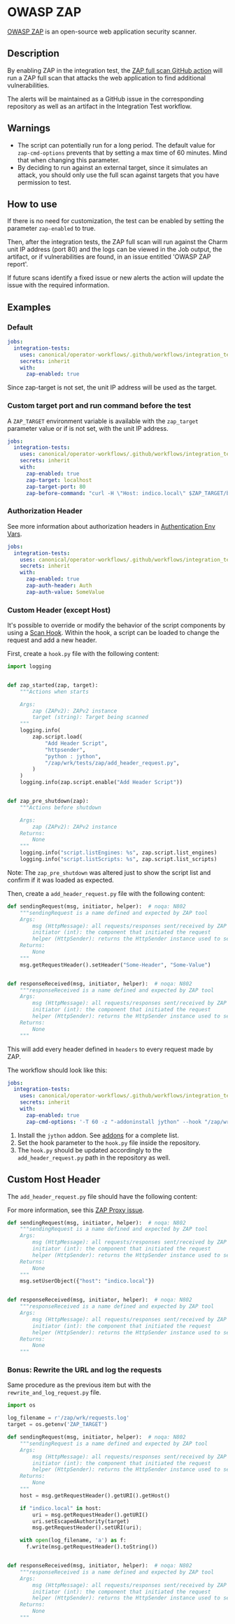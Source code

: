 # OWASP ZAP

[OWASP ZAP](https://www.zaproxy.org/) is an open-source web application security scanner.

## Description

By enabling ZAP in the integration test, the [ZAP full scan GitHub action](https://github.com/marketplace/actions/owasp-zap-full-scan) will run a ZAP full scan that attacks the web application to find additional vulnerabilities.

The alerts will be maintained as a GitHub issue in the corresponding repository as well as an artifact in the Integration Test workflow.

## Warnings

- The script can potentially run for a long period. The default value for ``zap-cmd-options`` prevents that by setting a max time of 60 minutes. Mind that when changing this parameter.
- By deciding to run against an external target, since it simulates an attack, you should only use the full scan against targets that you have permission to test.

## How to use

If there is no need for customization, the test can be enabled by setting the parameter ``zap-enabled`` to true.

Then, after the integration tests, the ZAP full scan will run against the Charm unit IP address (port 80) and the logs can be viewed in the Job output, the artifact, or if vulnerabilities are found, in an issue entitled 'OWASP ZAP report'.

If future scans identify a fixed issue or new alerts the action will update the issue with the required information.

## Examples

### Default

```yaml
jobs:
  integration-tests:
    uses: canonical/operator-workflows/.github/workflows/integration_test.yaml@main
    secrets: inherit
    with:
      zap-enabled: true
```

Since zap-target is not set, the unit IP address will be used as the target.

### Custom target port and run command before the test

A ``ZAP_TARGET`` environment variable is available with the ``zap_target`` parameter value or if is not set, with the unit IP address.

```yaml
jobs:
  integration-tests:
    uses: canonical/operator-workflows/.github/workflows/integration_test.yaml@main
    secrets: inherit
    with:
      zap-enabled: true
      zap-target: localhost
      zap-target-port: 80
      zap-before-command: "curl -H \"Host: indico.local\" $ZAP_TARGET/bootstrap --data-raw 'csrf_token=00000000-0000-0000-0000-000000000000&first_name=admin&last_name=admin&email=admin%40admin.com&username=admin&password=lunarlobster&confirm_password=lunarlobster&affiliation=Canonical'"
```

### Authorization Header

See more information about authorization headers in [Authentication Env Vars](https://www.zaproxy.org/docs/authentication/handling-auth-yourself/#authentication-env-vars).

```yaml
jobs:
  integration-tests:
    uses: canonical/operator-workflows/.github/workflows/integration_test.yaml@main
    secrets: inherit
    with:
      zap-enabled: true
      zap-auth-header: Auth
      zap-auth-value: SomeValue
```

### Custom Header (except Host)

It's possible to override or modify the behavior of the script components by using a [Scan Hook](https://www.zaproxy.org/docs/docker/scan-hooks/). Within the hook, a script can be loaded to change the request and add a new header.

First, create a ```hook.py``` file with the following content:

```python
import logging


def zap_started(zap, target):
    """Actions when starts

    Args:
        zap (ZAPv2): ZAPv2 instance
        target (string): Target being scanned
    """
    logging.info(
        zap.script.load(
            "Add Header Script",
            "httpsender",
            "python : jython",
            "/zap/wrk/tests/zap/add_header_request.py",
        )
    )
    logging.info(zap.script.enable("Add Header Script"))


def zap_pre_shutdown(zap):
    """Actions before shutdown

    Args:
        zap (ZAPv2): ZAPv2 instance
    Returns:
        None
    """
    logging.info("script.listEngines: %s", zap.script.list_engines)
    logging.info("script.listScripts: %s", zap.script.list_scripts)
```

Note: The ```zap_pre_shutdown``` was altered just to show the script list and confirm if it was loaded as expected.

Then, create a ```add_header_request.py``` file with the following content:

```python
def sendingRequest(msg, initiator, helper):  # noqa: N802
    """sendingRequest is a name defined and expected by ZAP tool
    Args:
        msg (HttpMessage): all requests/responses sent/received by ZAP
        initiator (int): the component that initiated the request
        helper (HttpSender): returns the HttpSender instance used to send the request
    Returns:
        None
    """
    msg.getRequestHeader().setHeader("Some-Header", "Some-Value")


def responseReceived(msg, initiator, helper):  # noqa: N802
    """responseReceived is a name defined and expected by ZAP tool
    Args:
        msg (HttpMessage): all requests/responses sent/received by ZAP
        initiator (int): the component that initiated the request
        helper (HttpSender): returns the HttpSender instance used to send the request
    Returns:
        None
    """
```

This will add every header defined in ```headers``` to every request made by ZAP.

The workflow should look like this:

```yaml
jobs:
  integration-tests:
    uses: canonical/operator-workflows/.github/workflows/integration_test.yaml@main
    secrets: inherit
    with:
      zap-enabled: true
      zap-cmd-options: '-T 60 -z "-addoninstall jython" --hook "/zap/wrk/tests/zap/hook.py"'
```

1. Install the ```jython``` addon. See [addons](https://www.zaproxy.org/addons/) for a complete list.
2. Set the hook parameter to the ```hook.py``` file inside the repository.
3. The ```hook.py``` should be updated accordingly to the ```add_header_request.py``` path in the repository as well.

## Custom Host Header

The ```add_header_request.py``` file should have the following content:

For more information, see this [ZAP Proxy issue](https://github.com/zaproxy/zaproxy/issues/1318).

```python
def sendingRequest(msg, initiator, helper):  # noqa: N802
    """sendingRequest is a name defined and expected by ZAP tool
    Args:
        msg (HttpMessage): all requests/responses sent/received by ZAP
        initiator (int): the component that initiated the request
        helper (HttpSender): returns the HttpSender instance used to send the request
    Returns:
        None
    """
    msg.setUserObject({"host": "indico.local"})


def responseReceived(msg, initiator, helper):  # noqa: N802
    """responseReceived is a name defined and expected by ZAP tool
    Args:
        msg (HttpMessage): all requests/responses sent/received by ZAP
        initiator (int): the component that initiated the request
        helper (HttpSender): returns the HttpSender instance used to send the request
    Returns:
        None
    """
```

### Bonus: Rewrite the URL and log the requests

Same procedure as the previous item but with the ```rewrite_and_log_request.py``` file.

```python
import os

log_filename = r'/zap/wrk/requests.log'
target = os.getenv('ZAP_TARGET')

def sendingRequest(msg, initiator, helper):  # noqa: N802
    """sendingRequest is a name defined and expected by ZAP tool
    Args:
        msg (HttpMessage): all requests/responses sent/received by ZAP
        initiator (int): the component that initiated the request
        helper (HttpSender): returns the HttpSender instance used to send the request
    Returns:
        None
    """
    host = msg.getRequestHeader().getURI().getHost()

    if "indico.local" in host:
        uri = msg.getRequestHeader().getURI()
        uri.setEscapedAuthority(target)
        msg.getRequestHeader().setURI(uri);

    with open(log_filename, 'a') as f:
      f.write(msg.getRequestHeader().toString())


def responseReceived(msg, initiator, helper):  # noqa: N802
    """responseReceived is a name defined and expected by ZAP tool
    Args:
        msg (HttpMessage): all requests/responses sent/received by ZAP
        initiator (int): the component that initiated the request
        helper (HttpSender): returns the HttpSender instance used to send the request
    Returns:
        None
    """
```
